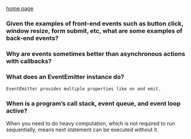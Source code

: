 [home page](https://henok-6411.github.io/reading-notes)

### Given the examples of front-end events such as button click, window resize, form submit, etc, what are some examples of back-end events?

### Why are events sometimes better than asynchronous actions with callbacks?

 

### What does an EventEmitter instance do?

    EventEmitter provides multiple properties like on and emit.

### When is a program’s call stack, event queue, and event loop active?

  When you need to do heavy computation, which is not required to run sequentially, means next statement can be executed without it. 

